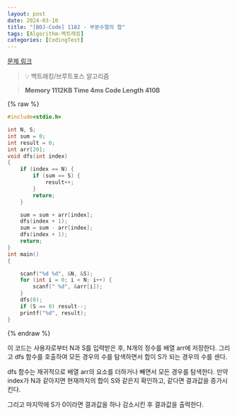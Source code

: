 ```yaml
---
layout: post
date: 2024-03-10
title: "[BOJ-Code] 1182 - 부분수열의 합"
tags: [Algorithm-백트래킹]
categories: [CodingTest]
---
```


[문제 링크](https://www.acmicpc.net/problem/1182)


> 💡 백트래킹/브루트포스 알고리즘


> **Memory   1112KB                                   Time   4ms                                Code Length   410B**



{% raw %}
```c++
#include<stdio.h>

int N, S;
int sum = 0;
int result = 0;
int arr[20];
void dfs(int index)
{
	if (index == N) {
		if (sum == S) {
			result++;
		}
		return;
	}

	sum = sum + arr[index];
	dfs(index + 1);
	sum = sum - arr[index];
	dfs(index + 1);
	return;
}
int main()
{

	scanf("%d %d", &N, &S);
	for (int i = 0; i < N; i++) {
		scanf(" %d", &arr[i]);
	}
	dfs(0);
	if (S == 0) result--;
	printf("%d", result);
}
```
{% endraw %}



이 코드는 사용자로부터 N과 S를 입력받은 후, N개의 정수를 배열 arr에 저장한다. 그리고 dfs 함수를 호출하여 모든 경우의 수를 탐색하면서 합이 S가 되는 경우의 수를 센다.

dfs 함수는 재귀적으로 배열 arr의 요소를 더하거나 빼면서 모든 경우를 탐색한다. 만약 index가 N과 같아지면 현재까지의 합이 S와 같은지 확인하고, 같다면 결과값을 증가시킨다.

그리고 마지막에 S가 0이라면 결과값을 하나 감소시킨 후 결과값을 출력한다.

